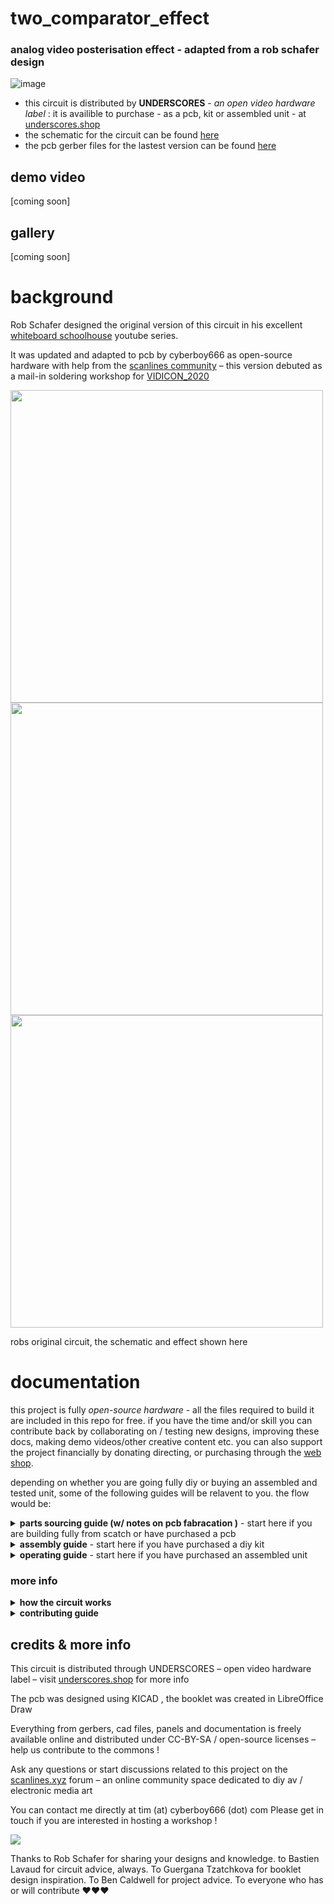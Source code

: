 # two_comparator_effect
### analog video posterisation effect - adapted from a rob schafer design

![image](https://user-images.githubusercontent.com/12017938/150422990-b99b74ae-0009-4dd7-946b-c375e2f60bf9.png)

- this circuit is distributed by __UNDERSCORES__ - _an open video hardware label_ : it is availible to purchase - as a pcb, kit or assembled unit - at [underscores.shop](https://underscores.shop/two_comparator_effect/)
- the schematic for the circuit can be found [here](/hardware/two_comparator_effect.pdf)
- the pcb gerber files for the lastest version can be found [here](/hardware/two_comparator_effect_lastest.zip)

## demo video

[coming soon]

## gallery

[coming soon]


# background

Rob Schafer designed the original version of this circuit in his excellent [whiteboard schoolhouse](https://www.youtube.com/watch?v=9HMj0sfPa0w&list=PLoNU5z_Oqfgj1xfSBMg6XaIhAX2ftyfkN) youtube series.

It was updated and adapted to pcb by cyberboy666 as open-source hardware with help from the [scanlines community](https://scanlines.xyz/t/whiteboard-schoolhouse-companion-circuits/127/23) – this version debuted as a mail-in soldering workshop for [VIDICON_2020](https://vidicon.org/)

<img src="https://user-images.githubusercontent.com/12017938/150426512-9717722a-03d2-48e7-8298-26b80e0a6d3f.png" width="500">

<img src="https://user-images.githubusercontent.com/12017938/150426587-113872c9-3679-49a4-890b-48b5126a33b2.png" width="500">

<img src="https://user-images.githubusercontent.com/12017938/150426600-25b713fe-6b22-4d85-9e1d-3f3544dda357.png" width="500">

robs original circuit, the schematic and effect shown here 

# documentation

this project is fully _open-source hardware_ - all the files required to build it are included in this repo for free. if you have the time and/or skill you can contribute back by collaborating on / testing new designs, improving these docs, making demo videos/other creative content etc. you can also support the project financially by donating directing, or purchasing through the [web shop](https://underscores.shop).

depending on whether you are going fully diy or buying an assembled and tested unit, some of the following guides will be relavent to you. the flow would be:

<details><summary><b>parts sourcing guide (w/ notes on pcb fabracation )</b> - start here if you are building fully from scatch or have purchased a pcb</summary>
  
# ordering parts

i try to source all the parts i can from either:
- [tayda](https://www.taydaelectronics.com/) ; cheaper for common parts like resistors etc, also good for mechanical parts like switches and buttons
- [mouser](https://www.mouser.de/) ; has lots more options, speciality video ic's, can sometimes cost more (free shipping on orders over 50euros)
- other ; ocationally there will be parts which will need to be sourced elsewhere - usaully either aliexpress, ebay or amazon etc...

take a look at the full_bom for this project to see where i am sourcing each part from

## import into tayda

- go to the [tayda quick order](https://www.taydaelectronics.com/quick-order/) and in bottom corner choose _add from file_
- select the file [tayda_bom.csv](../hardware/bom/tayda_bom.csv) in the BOM folder (you will have to download it first or clone this repo)
- after importing select _add to cart_
- __NOTE:__ the minimum value for resistors is 10, so you may need to modify these values to add to cart (or if they are already modified here you will need to see the  full_bom for actual part QTY) 

## import into mouser

- go to [mouser bom tool](https://nz.mouser.com/Bom/) and click _upload spreadsheet_
- select the file [mouser_bom.csv](../hardware/bom/mouser_bom.csv) in this folder (you will have to download it first or clone this repo), then _upload my spreadsheet_ and _next_
- ensure that __Mouser Part Number__ is selected in the dropdown above the first row, then _next_, _process_
- if everything looks correct can now put _add to basket_

# ordering pcbs

you can support this project by buying individual pcbs from the [shop](https://underscores.shop). if you would rather have pcbs fabricated from gerbers directly the file you need is a `.zip` in `hardware` folder - `two_comparator_effect_vX_X_X.zip`

- i get my pcbs fabricated from [jlcpcb](https://cart.jlcpcb.com/quote) - 5 is the minumum order per design
- upload the zip file with the `add gerber file` button
- the default settings are mostly fine - set the __PCB Qty__ and __PCB Color__ settings (you can check that the file looks correct with pcb veiwer)
- it may be best to combine orders with other pcbs you want to have fab'd since the shipping can cost more than the items - also orginising group buys is a good way to distribute the extra pcbs /costs 

  </details>
  
<details><summary><b>assembly guide</b> - start here if you have purchased a diy kit</summary>
  
# assembly guide

## interactive BOM for build guiding

follow this link to view the [interactive BOM](https://htmlpreview.github.io/?https://github.com/cyberboy666/two_comparator_effect/blob/main/hardware/bom/ibom.html)

## general solder advice

- remember to heat pad first (2-3seconds), then add solder, then continue to heat (1-2seconds)

- Checkout the web-comic [soldering is easy](https://mightyohm.com/files/soldercomic/FullSolderComic_EN.pdf) for more soldering advice

## general order of assembly

- in general while assembling i start placing resistors and capacitors first. placing 5 - 10 components at a time and then flipping the board to solder them and trim the legs etc.
- next i would do diodes, transistors and ic's - taking care that these are placed in the right direction (using a ic socket can be useful)
- finally i place the interface parts - rca jacks, power jack, pots and switches - make sure these have lots of solder on for structural stablity

## slightly more specific assembly advice

- start with the resistors, taking care place the correct value in the correct footprint (if you are unsure of the value can use an online resistor calculator ) , direction does not matter. Place a few resistors in (as many as you are comfortable with) then solder and trim legs

- next lets do capacitors: 0.1u will say 104, while 1uf will say 105 on them - place them all and solder and trim.

- now lets place diodes and transistors. take note of the direction on the diode - black bar on component matching black bar on footprint. Transistor values are printed on thembe sure not to mix them up ! be careful when soldering the to92 parts the pads are very close - this is the hardest part - i soldered the outer legs first, trimmed these and then soldered inner.

- now lets do the ic/socket -> make sure the direction is correct! place in and fold two corner pins to hold in place, then solder all pins. you can place the ic in now too.

- finally lets place the control parts, starting with the power jack (can use something under the board to balance it while you solder), next place the rca jacks and pots. be generous with the solder here -> this is to strengthen the mechanical connections as well as making electrical ones
  
</details>
  
<details><summary><b>operating guide</b> - start here if you have purchased an assembled unit</summary>
  
# operating guide

![image](https://user-images.githubusercontent.com/12017938/150234966-67b0f5d4-711c-4035-80de-fe90b5892603.png)

- To set up using the circuit plug an active video source into composite video input and a display into composite video output (flipping the bypass switch should show the raw video source passing through the circuit to the display)

- Next plug in a 5v center-positive power supply into the 2.1mm barrel jack connector – I like to use a usb wall charger for this

- switch the bypass again to activate the circuit - Adjusting the level knobs should change the resulting image – the thresholds control which brightness levels result in white black or gray regions.

- Depending on your display setting either or both knobs fully counter-clockwise can result in glitchy effects, colour bleeds and sync drops

</details>

### more info

<details><summary><b>how the circuit works</b></summary>
  
Watch the youtube videos [Lesson 1 – Comparators](https://www.youtube.com/watch?v=ml8xnRFdcHY) and [Lesson 2 – Clamping](https://www.youtube.com/watch?v=FymrxKLHy6c) by Rob Schafer for full explanation. See full schematics on the project page.
  
This circuit works by using multiple stages of an LM339 - Quad Differential Comparator ic. 

<img src="https://user-images.githubusercontent.com/12017938/150246024-eef596d9-f7bf-47e8-9f3c-75253b6eb628.png" width="300">
  
A comparator stage compares the two voltages on its input (plus and minus) and outputs high if plus > minus, low if plus < minus. Since we power the ic with +5v, in this case high is an output of +5v and low is an output of 0v
                                                                                                                                 
comparator plus input is connected to the analog video signal (where higher voltage corresponds to a brighter image)

<img src="https://user-images.githubusercontent.com/12017938/150246234-c94c753b-e754-46f7-baa9-8e1b3718dbaf.png" width="500">
  
The minus input is connected to a reference voltage which can be set by turning a potentiometer. varying the pot adjusts the resistance in this voltage divider configuration which in turn varies the voltage supplied as reference
                                                                                                                                 

The result of this effect is an image that is all white for regions of the original image above a given brightness threshold level, and all black for the regions below this level. Changing this threshold changes which parts of the image are set to black vs white.

Here is a scoped example of an original signal (top) with threshold and the resulting signal (bottom)

<img src="https://user-images.githubusercontent.com/12017938/150246284-0d3b6568-5050-4080-86ba-3a94f5811e34.png" width="500" >
                                                                                                                                 
Before reaching the comparators, the incoming video signal needs to be SOFT CLAMPED – this is done using a capacitor, diode and a 1.25v rail that was obtained with a LM317 voltage regulator.

<img src="https://user-images.githubusercontent.com/12017938/150246604-b2fafc8f-fde6-4ab2-b7e4-a7b3cf384891.png" width="500">

A composite video signal tends to squash up when the image is bright and spread out when it is darker.

For the comparator reference voltages to be consistence we need to correct for this behavior by clamping the signal to a fixed voltage level
                                                                                                                                 
<img src="https://user-images.githubusercontent.com/12017938/150246396-91f87d61-a8e7-408e-a68e-be99e1eb76b3.png" width="500">

A third comparator stage with a fixed reference voltage is used to ‘pick off’ the sync pulse of the original signal.

The output from these three comparator stages are scaled and combined to create a new composite video signal with the desired effect
                                                                                                                                 
<img src="https://user-images.githubusercontent.com/12017938/150246738-2d2b730e-b697-4c1f-817a-87f1955b7855.png" width="500" >

Composite video encodes color as a sub-carrier frequency over the signal.

This circuit is designed for use with gray-scale video input where no sub-carrier is present, although it does still work with color input – usually ignoring the _sub-carrier_, although occasionally there are some artifacts generated by this. This is more common with NTSC than with PAL

glitch artifacts are also created when the comparator thresholds are set below the _black-level_ of the video signal, causing the signal to lose sync. 
                                                                                                                             
</details>

<details><summary><b>contributing guide</b></summary>
  
if you would like to contribute back to these projects in some way but dont know how the best thing (for now) would be to reach out to me directly ( tim@cyberboy666.com or @cyberboy666 on scanlines forum) - i will be happy to help
  
</details>


## credits & more info


This circuit is distributed through UNDERSCORES – open video hardware label – visit [underscores.shop](https://underscores.shop) for more info

The pcb was designed using KICAD , the booklet was created in LibreOffice Draw

Everything from gerbers, cad files, panels and documentation is freely available online and distributed under CC-BY-SA / open-source licenses – help us contribute to the commons !

Ask any questions or start discussions related to this project on the [scanlines.xyz](https://scanlines.xyz) forum – an online community space dedicated to diy av / electronic media art

You can contact me directly at tim (at) cyberboy666 (dot) com 
Please get in touch if you are interested in hosting a workshop !

<img src="https://user-images.githubusercontent.com/12017938/150428011-7b77f517-786f-410d-8d07-c8bbc48bab62.png">

Thanks to Rob Schafer for sharing your designs and knowledge. to Bastien Lavaud for circuit advice, always. To Guergana Tzatchkova for booklet design inspiration. To Ben Caldwell for project advice. To everyone who has or will contribute ♥♥♥

